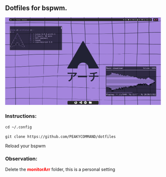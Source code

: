 <h2>Dotfiles for bspwm.</h2>

![Example](https://github.com/PEAKYCOMMAND/dotfiles/blob/main/walls/image_2024-06-25_13-03-34.png)

<h3>Instructions:</h3>

``cd ~/.config``

``git clone https://github.com/PEAKYCOMMAND/dotfiles``

Reload your bspwm

<h3>Observation:</h3>
Delete the <strong>monitorArr</strong> folder, this is a personal setting

<style>
  strong{
    color: red;
  }
  
</style>
